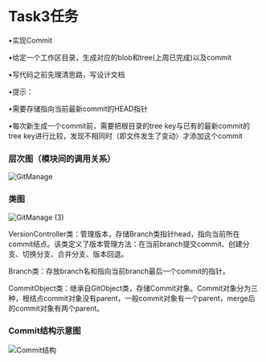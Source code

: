 # Task3任务

•实现Commit

•给定一个工作区目录，生成对应的blob和tree(上周已完成)以及commit

•写代码之前先理清思路，写设计文档

•提示：

•需要存储指向当前最新commit的HEAD指针

•每次新生成一个commit前，需要把根目录的tree key与已有的最新commit的tree key进行比较，发现不相同时（即文件发生了变动）才添加这个commit

### 层次图（模块间的调用关系）

![GitManage](https://raw.githubusercontent.com/UtenaTenjo371/GitManagement/zjq/3-Task3-Commit/Docs/Img/GitManage.png)



### 类图

![GitManage (3)](https://raw.githubusercontent.com/UtenaTenjo371/GitManagement/zjq/3-Task3-Commit/Docs/Img/GitManage%20(3).png)

VersionController类：管理版本，存储Branch类指针head，指向当前所在commit结点。该类定义了版本管理方法：在当前branch提交commit、创建分支、切换分支、合并分支、版本回退。

Branch类：存放branch名和指向当前branch最后一个commit的指针。

CommitObject类：继承自GitObject类，存储Commit对象。Commit对象分为三种，根结点commit对象没有parent，一般commit对象有一个parent，merge后的commit对象有两个parent。

### Commit结构示意图

![Commit结构](https://raw.githubusercontent.com/UtenaTenjo371/GitManagement/zjq/3-Task3-Commit/Docs/Img/GitManage%20(5).png)
